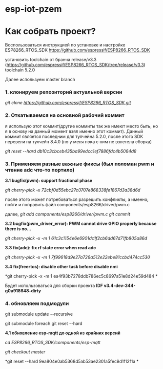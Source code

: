 # esp-iot-pzem

# Как собрать проект?

Воспользоваться инструкцией по установке и настройке ESP8266_RTOS_SDK
https://github.com/espressif/ESP8266_RTOS_SDK

установить toolchain от бранча release/v3.3 (https://github.com/espressif/ESP8266_RTOS_SDK/tree/release/v3.3)
toolchain 5.2.0

Далее используем master branch

### 1. клонируем репозиторий актуальной версии
*git clone https://github.com/espressif/ESP8266_RTOS_SDK.git*

### 2. Откатываемся на основной рабочий коммит
я использую этот коммит(другие коммиты так же имеют место быть, но я в основу на данный момент взял именно этот коммит).
Данный коммит является последним для тулчейна 5.2.0, после этого SDK перевели на тулчейн 8.4.0 (но у меня пока с ним не взлетела сборка)

*git reset --hard db10c3cbceb435ba99edcc1ef7886fdc4b5064d8*

### 3. Применяем разные важные фиксы (был поломан pwm и чтение adc что-то портило)

**3.1 bugfix(pwm): support fractional phase**

*git cherry-pick -x 72cbf0d55ebc27c0707e868338fe1867d3a38d6d*

после этого может потребоваться разрешить конфликты, а именно, пойти и поправить файл components/esp8266/driver/pwm.c

далее,
*git add components/esp8266/driver/pwm.c*
*git commit*

**3.2 bugfix(pwm_driver_error): PWM cannot drive GPIO properly because there is no...**

*git cherry-pick -x -m 1 61c3c1154e6e6901dc1f2cb6dd67d71fb805a86d*

**3.3 fix(adc): fix rf state error when read adc**

*git cherry-pick -x -m 1 7f99618d9e27a726a512e22ebe81ccbd474cc530*

**3.4 fix(freertos): disable other task before disable nmi**

*git cherry-pick -x -m 1 ea4f93b7278ddb786ec5c8697a51e8d24e59d484 *

Будет использоваться для сборки проекта 
**IDF v3.4-dev-344-g0a918648-dirty**

### 4. обновляем подмодули

git submodule update --recursive

git submodule foreach git reset --hard

**4.1 обновление esp-mqtt до одной из крайних версий**

*cd ESP8266_RTOS_SDK/components/esp-mqtt*

*git checkout master*

*git reset --hard 9ea804e0ab5368d5ab53ae2301a5fec9d1f12f1a *
